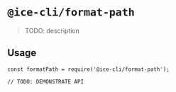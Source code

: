 # `@ice-cli/format-path`

> TODO: description

## Usage

```
const formatPath = require('@ice-cli/format-path');

// TODO: DEMONSTRATE API
```
